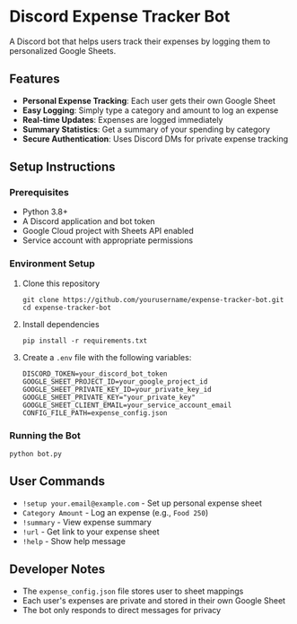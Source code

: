 # Discord Expense Tracker Bot

A Discord bot that helps users track their expenses by logging them to personalized Google Sheets.

## Features

- **Personal Expense Tracking**: Each user gets their own Google Sheet
- **Easy Logging**: Simply type a category and amount to log an expense
- **Real-time Updates**: Expenses are logged immediately
- **Summary Statistics**: Get a summary of your spending by category
- **Secure Authentication**: Uses Discord DMs for private expense tracking

## Setup Instructions

### Prerequisites

- Python 3.8+
- A Discord application and bot token
- Google Cloud project with Sheets API enabled
- Service account with appropriate permissions

### Environment Setup

1. Clone this repository
   ```
   git clone https://github.com/yourusername/expense-tracker-bot.git
   cd expense-tracker-bot
   ```

2. Install dependencies
   ```
   pip install -r requirements.txt
   ```

3. Create a `.env` file with the following variables:
   ```
   DISCORD_TOKEN=your_discord_bot_token
   GOOGLE_SHEET_PROJECT_ID=your_google_project_id
   GOOGLE_SHEET_PRIVATE_KEY_ID=your_private_key_id
   GOOGLE_SHEET_PRIVATE_KEY="your_private_key"
   GOOGLE_SHEET_CLIENT_EMAIL=your_service_account_email
   CONFIG_FILE_PATH=expense_config.json
   ```

### Running the Bot

```
python bot.py
```

## User Commands

- `!setup your.email@example.com` - Set up personal expense sheet
- `Category Amount` - Log an expense (e.g., `Food 250`)
- `!summary` - View expense summary
- `!url` - Get link to your expense sheet
- `!help` - Show help message

## Developer Notes

- The `expense_config.json` file stores user to sheet mappings
- Each user's expenses are private and stored in their own Google Sheet
- The bot only responds to direct messages for privacy
